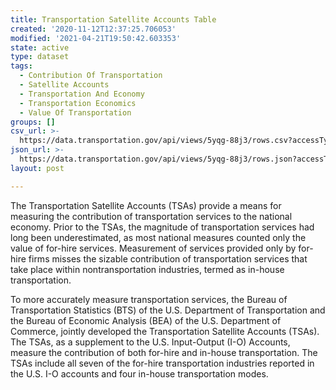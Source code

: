 ```yaml
---
title: Transportation Satellite Accounts Table
created: '2020-11-12T12:37:25.706053'
modified: '2021-04-21T19:50:42.603353'
state: active
type: dataset
tags:
  - Contribution Of Transportation
  - Satellite Accounts
  - Transportation And Economy
  - Transportation Economics
  - Value Of Transportation
groups: []
csv_url: >-
  https://data.transportation.gov/api/views/5yqg-88j3/rows.csv?accessType=DOWNLOAD
json_url: >-
  https://data.transportation.gov/api/views/5yqg-88j3/rows.json?accessType=DOWNLOAD
layout: post

---
```

The Transportation Satellite Accounts (TSAs) provide a means for measuring the contribution of transportation services to the national economy. Prior to the TSAs, the magnitude of transportation services had long been underestimated, as most national measures counted only the value of for-hire services. Measurement of services provided only by for-hire firms misses the sizable contribution of transportation services that take place within nontransportation industries, termed as in-house transportation.

To more accurately measure transportation services, the Bureau of Transportation Statistics (BTS) of the U.S. Department of Transportation and the Bureau of Economic Analysis (BEA) of the U.S. Department of Commerce, jointly developed the Transportation Satellite Accounts (TSAs). The TSAs, as a supplement to the U.S. Input-Output (I-O) Accounts, measure the contribution of both for-hire and in-house transportation. The TSAs include all seven of the for-hire transportation industries reported in the U.S. I-O accounts and four in-house transportation modes.
